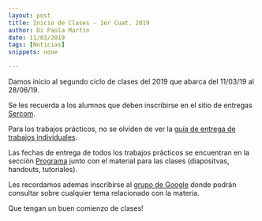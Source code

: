 ```yaml
---
layout: post
title: Inicio de Clases - 1er Cuat. 2019
author: Di Paola Martin
date: 11/03/2019
tags: [Noticias]
snippets: none

---
```


Damos inicio al segundo ciclo de clases del 2019 que abarca del 11/03/19 al 28/06/19.

Se les recuerda a los alumnos que deben inscribirse en el sitio de entregas
<a href="{{ site.sercom_url }}" target="_blank">Sercom</a>.

Para los trabajos prácticos, no se olviden de ver la [guía de entrega de trabajos individuales](/guia-entregas-tp-individual).

Las fechas de entrega de todos los trabajos prácticos se encuentran en la sección <a href="/programa" target="_blank">Programa</a> junto con el material para las clases (diapositvas, handouts, tutoriales).

Les recordamos ademas inscribirse al <a href="https://groups.google.com/forum/#!forum/tallerdeprogramacion" target="_blank">grupo de Google</a> donde podrán consultar sobre cualquier tema relacionado con la materia.

Que tengan un buen comienzo de clases!
